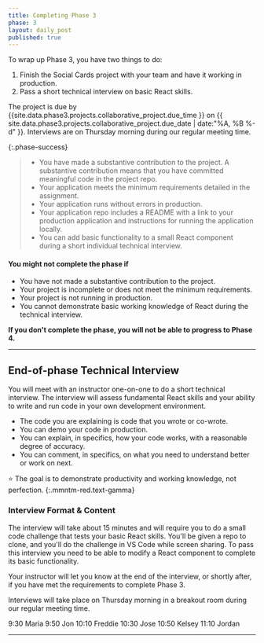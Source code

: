 ```yaml
---
title: Completing Phase 3
phase: 3
layout: daily_post
published: true
---
```


To wrap up Phase 3, you have two things to do:

1. Finish the Social Cards project with your team and have it working in production.
2. Pass a short technical interview on basic React skills.

The project is due by {{site.data.phase3.projects.collaborative_project.due_time }} on {{ site.data.phase3.projects.collaborative_project.due_date | date:"%A, %B %-d" }}. Interviews are on Thursday morning during our regular meeting time.

{:.phase-success}

> - You have made a substantive contribution to the project. A substantive contribution means that you have committed meaningful code in the project repo.
> - Your application meets the minimum requirements detailed in the assignment.
> - Your application runs without errors in production.
> - Your application repo includes a README with a link to your production application and instructions for running the application locally.
> - You can add basic functionality to a small React component during a short individual technical interview.

#### You might not complete the phase if

- You have not made a substantive contribution to the project.
- Your project is incomplete or does not meet the minimum requirements.
- Your project is not running in production.
- You cannot demonstrate basic working knowledge of React during the technical interview.

**If you don't complete the phase, you will not be able to progress to Phase 4.**

---

## End-of-phase Technical Interview

You will meet with an instructor one-on-one to do a short technical interview. The interview will assess fundamental React skills and your ability to write and run code in your own development environment.

- The code you are explaining is code that you wrote or co-wrote.
- You can demo your code in production.
- You can explain, in specifics, how your code works, with a reasonable degree of accuracy.
- You can comment, in specifics, on what you need to understand better or work on next.

⭐ The goal is to demonstrate productivity and working knowledge, not perfection.
{:.mmntm-red.text-gamma}

### Interview Format & Content

The interview will take about 15 minutes and will require you to do a small code challenge that tests your basic React skills. You'll be given a repo to clone, and you'll do the challenge in VS Code while screen sharing. To pass this interview you need to be able to modify a React component to complete its basic functionality.

Your instructor will let you know at the end of the interview, or shortly after, if you have met the requirements to complete Phase 3.

Interviews will take place on Thursday morning in a breakout room during our regular meeting time.

9:30 Maria
9:50 Jon
10:10 Freddie
10:30 Jose
10:50 Kelsey
11:10 Jordan

---
